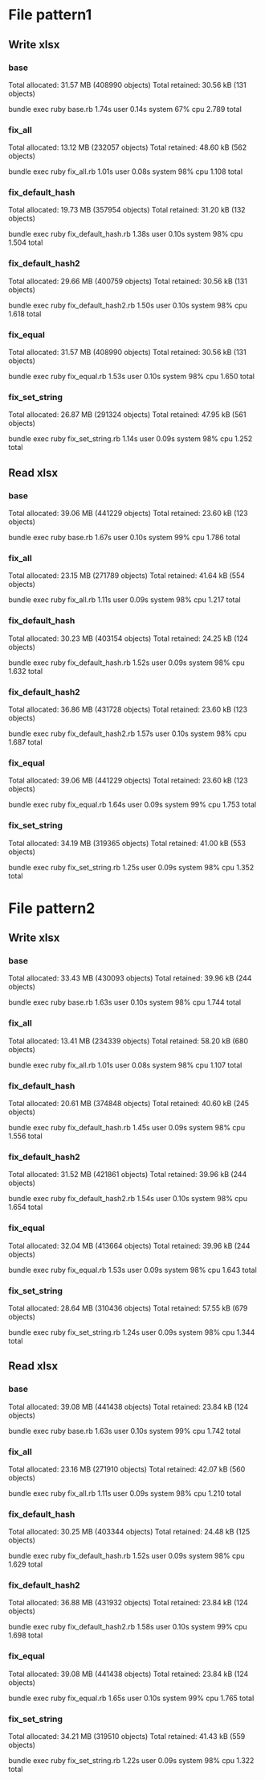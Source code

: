 # File pattern1

## Write xlsx

### base

Total allocated: 31.57 MB (408990 objects)
Total retained:  30.56 kB (131 objects)

bundle exec ruby base.rb  1.74s user 0.14s system 67% cpu 2.789 total

### fix_all

Total allocated: 13.12 MB (232057 objects)
Total retained:  48.60 kB (562 objects)

bundle exec ruby fix_all.rb  1.01s user 0.08s system 98% cpu 1.108 total

### fix_default_hash

Total allocated: 19.73 MB (357954 objects)
Total retained:  31.20 kB (132 objects)

bundle exec ruby fix_default_hash.rb  1.38s user 0.10s system 98% cpu 1.504 total

### fix_default_hash2

Total allocated: 29.66 MB (400759 objects)
Total retained:  30.56 kB (131 objects)

bundle exec ruby fix_default_hash2.rb  1.50s user 0.10s system 98% cpu 1.618 total

### fix_equal

Total allocated: 31.57 MB (408990 objects)
Total retained:  30.56 kB (131 objects)

bundle exec ruby fix_equal.rb  1.53s user 0.10s system 98% cpu 1.650 total

### fix_set_string

Total allocated: 26.87 MB (291324 objects)
Total retained:  47.95 kB (561 objects)

bundle exec ruby fix_set_string.rb  1.14s user 0.09s system 98% cpu 1.252 total

## Read xlsx

### base

Total allocated: 39.06 MB (441229 objects)
Total retained:  23.60 kB (123 objects)

bundle exec ruby base.rb  1.67s user 0.10s system 99% cpu 1.786 total

### fix_all

Total allocated: 23.15 MB (271789 objects)
Total retained:  41.64 kB (554 objects)

bundle exec ruby fix_all.rb  1.11s user 0.09s system 98% cpu 1.217 total

### fix_default_hash

Total allocated: 30.23 MB (403154 objects)
Total retained:  24.25 kB (124 objects)

bundle exec ruby fix_default_hash.rb  1.52s user 0.09s system 98% cpu 1.632 total

### fix_default_hash2

Total allocated: 36.86 MB (431728 objects)
Total retained:  23.60 kB (123 objects)

bundle exec ruby fix_default_hash2.rb  1.57s user 0.10s system 98% cpu 1.687 total

### fix_equal

Total allocated: 39.06 MB (441229 objects)
Total retained:  23.60 kB (123 objects)

bundle exec ruby fix_equal.rb  1.64s user 0.09s system 99% cpu 1.753 total

### fix_set_string

Total allocated: 34.19 MB (319365 objects)
Total retained:  41.00 kB (553 objects)

bundle exec ruby fix_set_string.rb  1.25s user 0.09s system 98% cpu 1.352 total


# File pattern2

## Write xlsx

### base

Total allocated: 33.43 MB (430093 objects)
Total retained:  39.96 kB (244 objects)

bundle exec ruby base.rb  1.63s user 0.10s system 98% cpu 1.744 total

### fix_all

Total allocated: 13.41 MB (234339 objects)
Total retained:  58.20 kB (680 objects)

bundle exec ruby fix_all.rb  1.01s user 0.08s system 98% cpu 1.107 total

### fix_default_hash

Total allocated: 20.61 MB (374848 objects)
Total retained:  40.60 kB (245 objects)

bundle exec ruby fix_default_hash.rb  1.45s user 0.09s system 98% cpu 1.556 total

### fix_default_hash2

Total allocated: 31.52 MB (421861 objects)
Total retained:  39.96 kB (244 objects)

bundle exec ruby fix_default_hash2.rb  1.54s user 0.10s system 98% cpu 1.654 total

### fix_equal

Total allocated: 32.04 MB (413664 objects)
Total retained:  39.96 kB (244 objects)

bundle exec ruby fix_equal.rb  1.53s user 0.09s system 98% cpu 1.643 total

### fix_set_string

Total allocated: 28.64 MB (310436 objects)
Total retained:  57.55 kB (679 objects)

bundle exec ruby fix_set_string.rb  1.24s user 0.09s system 98% cpu 1.344 total

## Read xlsx

### base

Total allocated: 39.08 MB (441438 objects)
Total retained:  23.84 kB (124 objects)

bundle exec ruby base.rb  1.63s user 0.10s system 99% cpu 1.742 total

### fix_all

Total allocated: 23.16 MB (271910 objects)
Total retained:  42.07 kB (560 objects)

bundle exec ruby fix_all.rb  1.11s user 0.09s system 98% cpu 1.210 total

### fix_default_hash

Total allocated: 30.25 MB (403344 objects)
Total retained:  24.48 kB (125 objects)

bundle exec ruby fix_default_hash.rb  1.52s user 0.09s system 98% cpu 1.629 total

### fix_default_hash2

Total allocated: 36.88 MB (431932 objects)
Total retained:  23.84 kB (124 objects)

bundle exec ruby fix_default_hash2.rb  1.58s user 0.10s system 99% cpu 1.698 total

### fix_equal

Total allocated: 39.08 MB (441438 objects)
Total retained:  23.84 kB (124 objects)

bundle exec ruby fix_equal.rb  1.65s user 0.10s system 99% cpu 1.765 total

### fix_set_string

Total allocated: 34.21 MB (319510 objects)
Total retained:  41.43 kB (559 objects)

bundle exec ruby fix_set_string.rb  1.22s user 0.09s system 98% cpu 1.322 total
